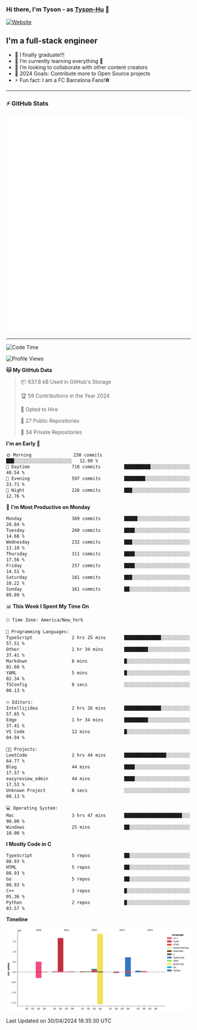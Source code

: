 ### Hi there, I'm Tyson - as [Tyson-Hu][website] 👋

[![Website](https://img.shields.io/website?label=Tianzhe.me&style=for-the-badge&url=https%3A%2F%2Ftianzhe.me)](https://tianzhe.me)


## I'm a full-stack engineer

- 🔭 I finally graduate!!!
- 🌱 I’m currently learning everything 🤣
- 👯 I’m looking to collaborate with other content creators
- 🥅 2024 Goals: Contribute more to Open Source projects
- ⚡ Fun fact: I am a FC Barcelona Fans!⚽️

---

### ⚡️ GitHub Stats
![](https://raw.githubusercontent.com/Tyson-Hu/github-stats-card/master/generated/overview.svg)
![](https://raw.githubusercontent.com/Tyson-Hu/github-stats-card/master/generated/languages.svg)

---

<!--START_SECTION:waka-->
![Code Time](http://img.shields.io/badge/Code%20Time-123%20hrs%2032%20mins-blue)

![Profile Views](http://img.shields.io/badge/Profile%20Views-0-blue)

**🐱 My GitHub Data** 

> 📦 637.8 kB Used in GitHub's Storage 
 > 
> 🏆 59 Contributions in the Year 2024
 > 
> 💼 Opted to Hire
 > 
> 📜 27 Public Repositories 
 > 
> 🔑 34 Private Repositories 
 > 
**I'm an Early 🐤** 

```text
🌞 Morning                230 commits         ███░░░░░░░░░░░░░░░░░░░░░░   12.99 % 
🌆 Daytime                718 commits         ██████████░░░░░░░░░░░░░░░   40.54 % 
🌃 Evening                597 commits         ████████░░░░░░░░░░░░░░░░░   33.71 % 
🌙 Night                  226 commits         ███░░░░░░░░░░░░░░░░░░░░░░   12.76 % 
```
📅 **I'm Most Productive on Monday** 

```text
Monday                   369 commits         █████░░░░░░░░░░░░░░░░░░░░   20.84 % 
Tuesday                  260 commits         ████░░░░░░░░░░░░░░░░░░░░░   14.68 % 
Wednesday                232 commits         ███░░░░░░░░░░░░░░░░░░░░░░   13.10 % 
Thursday                 311 commits         ████░░░░░░░░░░░░░░░░░░░░░   17.56 % 
Friday                   257 commits         ████░░░░░░░░░░░░░░░░░░░░░   14.51 % 
Saturday                 181 commits         ███░░░░░░░░░░░░░░░░░░░░░░   10.22 % 
Sunday                   161 commits         ██░░░░░░░░░░░░░░░░░░░░░░░   09.09 % 
```


📊 **This Week I Spent My Time On** 

```text
🕑︎ Time Zone: America/New_York

💬 Programming Languages: 
TypeScript               2 hrs 25 mins       ██████████████░░░░░░░░░░░   57.51 % 
Other                    1 hr 34 mins        █████████░░░░░░░░░░░░░░░░   37.41 % 
Markdown                 6 mins              █░░░░░░░░░░░░░░░░░░░░░░░░   02.60 % 
YAML                     5 mins              █░░░░░░░░░░░░░░░░░░░░░░░░   02.34 % 
TSConfig                 0 secs              ░░░░░░░░░░░░░░░░░░░░░░░░░   00.13 % 

🔥 Editors: 
Intellijidea             2 hrs 26 mins       ██████████████░░░░░░░░░░░   57.65 % 
Edge                     1 hr 34 mins        █████████░░░░░░░░░░░░░░░░   37.41 % 
VS Code                  12 mins             █░░░░░░░░░░░░░░░░░░░░░░░░   04.94 % 

🐱‍💻 Projects: 
LeetCode                 2 hrs 44 mins       ████████████████░░░░░░░░░   64.77 % 
Blog                     44 mins             ████░░░░░░░░░░░░░░░░░░░░░   17.57 % 
eazyreview_admin         44 mins             ████░░░░░░░░░░░░░░░░░░░░░   17.53 % 
Unknown Project          0 secs              ░░░░░░░░░░░░░░░░░░░░░░░░░   00.13 % 

💻 Operating System: 
Mac                      3 hrs 47 mins       ██████████████████████░░░   90.00 % 
Windows                  25 mins             ██░░░░░░░░░░░░░░░░░░░░░░░   10.00 % 
```

**I Mostly Code in C** 

```text
TypeScript               5 repos             ██░░░░░░░░░░░░░░░░░░░░░░░   08.93 % 
HTML                     5 repos             ██░░░░░░░░░░░░░░░░░░░░░░░   08.93 % 
Go                       5 repos             ██░░░░░░░░░░░░░░░░░░░░░░░   08.93 % 
C++                      3 repos             █░░░░░░░░░░░░░░░░░░░░░░░░   05.36 % 
Python                   2 repos             █░░░░░░░░░░░░░░░░░░░░░░░░   03.57 % 
```



**Timeline**

![Lines of Code chart](https://raw.githubusercontent.com/Tyson-Hu/Tyson-Hu/main/assets/bar_graph.png)


 Last Updated on 30/04/2024 18:35:30 UTC
<!--END_SECTION:waka-->


[website]: https://github.com/Tyson-Hu
